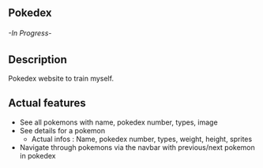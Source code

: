 ## Pokedex
###### -In Progress-  
## Description  
Pokedex website to train myself.  
## Actual features  
 - See all pokemons with name, pokedex number, types, image  
 - See details for a pokemon  
     - Actual infos : Name, pokedex number, types, weight, height, sprites  
 - Navigate through pokemons via the navbar with previous/next pokemon in pokedex
